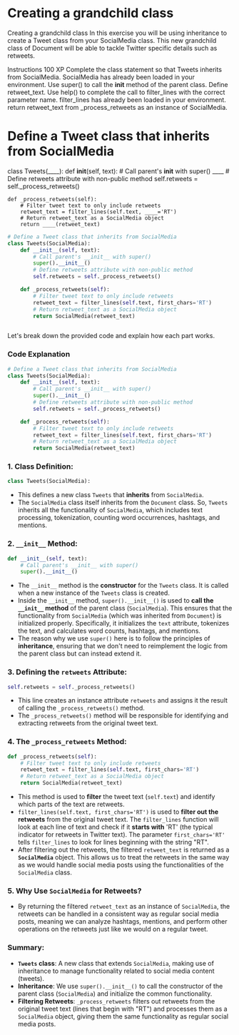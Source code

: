 # Creating a grandchild class

Creating a grandchild class
In this exercise you will be using inheritance to create a Tweet class from your SocialMedia class. This new grandchild class of Document will be able to tackle Twitter specific details such as retweets.

Instructions
100 XP
Complete the class statement so that Tweets inherits from SocialMedia. SocialMedia has already been loaded in your environment.
Use super() to call the __init__ method of the parent class.
Define retweet_text. Use help() to complete the call to filter_lines with the correct parameter name. filter_lines has already been loaded in your environment.
return retweet_text from _process_retweets as an instance of SocialMedia.

# Define a Tweet class that inherits from SocialMedia
class Tweets(____):
    def __init__(self, text):
        # Call parent's __init__ with super()
        ____
        # Define retweets attribute with non-public method
        self.retweets = self._process_retweets()

    def _process_retweets(self):
        # Filter tweet text to only include retweets
        retweet_text = filter_lines(self.text, ____='RT')
        # Return retweet_text as a SocialMedia object
        return ____(retweet_text)

```py
# Define a Tweet class that inherits from SocialMedia
class Tweets(SocialMedia):
    def __init__(self, text):
        # Call parent's __init__ with super()
        super().__init__()
        # Define retweets attribute with non-public method
        self.retweets = self._process_retweets()

    def _process_retweets(self):
        # Filter tweet text to only include retweets
        retweet_text = filter_lines(self.text, first_chars='RT')
        # Return retweet_text as a SocialMedia object
        return SocialMedia(retweet_text)



```

Let's break down the provided code and explain how each part works.

### Code Explanation

```python
# Define a Tweet class that inherits from SocialMedia
class Tweets(SocialMedia):
    def __init__(self, text):
        # Call parent's __init__ with super()
        super().__init__()
        # Define retweets attribute with non-public method
        self.retweets = self._process_retweets()

    def _process_retweets(self):
        # Filter tweet text to only include retweets
        retweet_text = filter_lines(self.text, first_chars='RT')
        # Return retweet_text as a SocialMedia object
        return SocialMedia(retweet_text)
```

### 1. **Class Definition:**
   ```python
   class Tweets(SocialMedia):
   ```
   - This defines a new class `Tweets` that **inherits** from `SocialMedia`.
   - The `SocialMedia` class itself inherits from the `Document` class. So, `Tweets` inherits all the functionality of `SocialMedia`, which includes text processing, tokenization, counting word occurrences, hashtags, and mentions.

### 2. **`__init__` Method:**
   ```python
   def __init__(self, text):
       # Call parent's __init__ with super()
       super().__init__()
   ```
   - The `__init__` method is the **constructor** for the `Tweets` class. It is called when a new instance of the `Tweets` class is created.
   - Inside the `__init__` method, `super().__init__()` is used to **call the `__init__` method** of the parent class (`SocialMedia`). This ensures that the functionality from `SocialMedia` (which was inherited from `Document`) is initialized properly. Specifically, it initializes the `text` attribute, tokenizes the text, and calculates word counts, hashtags, and mentions.
   - The reason why we use `super()` here is to follow the principles of **inheritance**, ensuring that we don't need to reimplement the logic from the parent class but can instead extend it.

### 3. **Defining the `retweets` Attribute:**
   ```python
   self.retweets = self._process_retweets()
   ```
   - This line creates an instance attribute `retweets` and assigns it the result of calling the `_process_retweets()` method.
   - The `_process_retweets()` method will be responsible for identifying and extracting retweets from the original tweet text.

### 4. **The `_process_retweets` Method:**
   ```python
   def _process_retweets(self):
       # Filter tweet text to only include retweets
       retweet_text = filter_lines(self.text, first_chars='RT')
       # Return retweet_text as a SocialMedia object
       return SocialMedia(retweet_text)
   ```
   - This method is used to **filter** the tweet text (`self.text`) and identify which parts of the text are retweets.
   - `filter_lines(self.text, first_chars='RT')` is used to **filter out the retweets** from the original tweet text. The `filter_lines` function will look at each line of text and check if it **starts with** 'RT' (the typical indicator for retweets in Twitter text). The parameter `first_chars='RT'` tells `filter_lines` to look for lines beginning with the string "RT".
   - After filtering out the retweets, the filtered `retweet_text` is returned as a **`SocialMedia`** object. This allows us to treat the retweets in the same way as we would handle social media posts using the functionalities of the `SocialMedia` class.

### 5. **Why Use `SocialMedia` for Retweets?**
   - By returning the filtered `retweet_text` as an instance of `SocialMedia`, the retweets can be handled in a consistent way as regular social media posts, meaning we can analyze hashtags, mentions, and perform other operations on the retweets just like we would on a regular tweet.

### Summary:
- **`Tweets` class**: A new class that extends `SocialMedia`, making use of inheritance to manage functionality related to social media content (tweets).
- **Inheritance**: We use `super().__init__()` to call the constructor of the parent class (`SocialMedia`) and initialize the common functionality.
- **Filtering Retweets**: `_process_retweets` filters out retweets from the original tweet text (lines that begin with "RT") and processes them as a `SocialMedia` object, giving them the same functionality as regular social media posts.